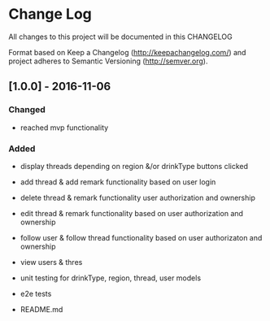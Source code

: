 # Change Log
All changes to this project will be documented in this CHANGELOG

Format based on Keep a Changelog (http://keepachangelog.com/)
and project adheres to Semantic Versioning (http://semver.org).


## [1.0.0] - 2016-11-06
### Changed
- reached mvp functionality

### Added
- display threads depending on region &/or drinkType buttons clicked
- add thread & add remark functionality based on user login
- delete thread & remark functionality user authorization and ownership
- edit thread & remark functionality based on user authorization and ownership
- follow user & follow thread functionality based on user authorizaton and ownership
- view users & thres

- unit testing for drinkType, region, thread, user models
- e2e tests
- README.md
